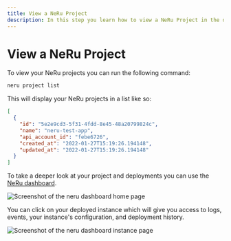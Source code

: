 ```yaml
---
title: View a NeRu Project
description: In this step you learn how to view a NeRu Project in the dashboard.
---
```


# View a NeRu Project

To view your NeRu projects you can run the following command:

```sh
neru project list
```

This will display your NeRu projects in a list like so:

```json
[
  {
    "id": "5e2e9cd3-5f31-4fdd-8e45-48a20799824c",
    "name": "neru-test-app",
    "api_account_id": "febe6726",
    "created_at": "2022-01-27T15:19:26.194148",
    "updated_at": "2022-01-27T15:19:26.194148"
  }
]
```

To take a deeper look at your project and deployments you can use the [NeRu dashboard](https://dashboard.serverless.vonage.com/).

![Screenshot of the neru dashboard home page](/screenshots/tutorials/neru/neru-dashboard-home.png)

You can click on your deployed instance which will give you access to logs, events, your instance's configuration, and deployment history.

![Screenshot of the neru dashboard instance page](/screenshots/tutorials/neru/neru-dashboard-instance.png)